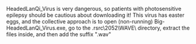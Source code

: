 HeadedLanQi_Virus is very dangerous, so patients with photosensitive epilepsy should be cautious about downloading it!
This virus has easter eggs, and the collective approach is to open (non-running) Big-HeadedLanQi_Virus.exe, go to the \.rsrc\2052\WAVE\ directory, extract the files inside, and then add the suffix ".wav"
